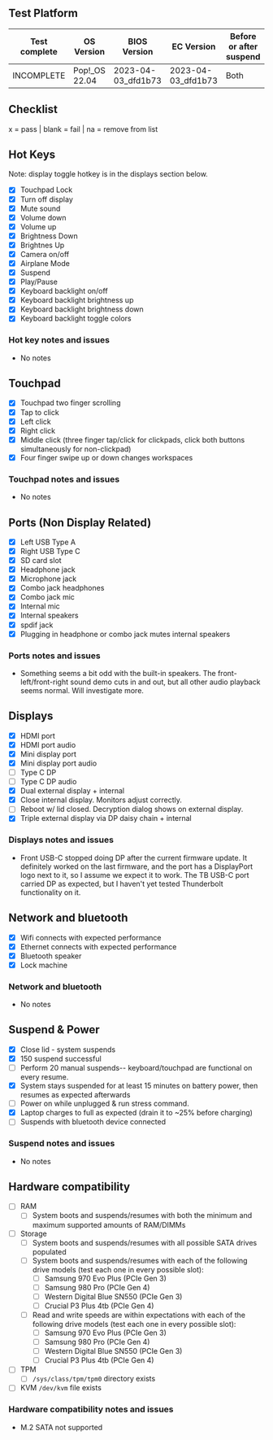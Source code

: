 ## Test Platform

| Test complete | OS Version     | BIOS Version        | EC Version          | Before or after suspend |
|---------------|----------------|---------------------|---------------------|-------------------------|
| INCOMPLETE    | Pop!\_OS 22.04 | 2023-04-03\_dfd1b73 | 2023-04-03\_dfd1b73 | Both                    |

## Checklist
x = pass | blank = fail | na = remove from list

## Hot Keys

Note: display toggle hotkey is in the displays section below.

- [x] Touchpad Lock
- [x] Turn off display
- [x] Mute sound
- [x] Volume down
- [x] Volume up
- [x] Brightness Down
- [x] Brightnes Up
- [x] Camera on/off
- [x] Airplane Mode
- [x] Suspend
- [x] Play/Pause
- [x] Keyboard backlight on/off
- [x] Keyboard backlight brightness up
- [x] Keyboard backlight brightness down
- [x] Keyboard backlight toggle colors

### Hot key notes and issues

- No notes

## Touchpad

- [x] Touchpad two finger scrolling
- [x] Tap to click
- [x] Left click
- [x] Right click
- [x] Middle click (three finger tap/click for clickpads, click both buttons simultaneously for non-clickpad)
- [x] Four finger swipe up or down changes workspaces

### Touchpad notes and issues

- No notes

## Ports (Non Display Related)

- [x] Left USB Type A
- [x] Right USB Type C
- [x] SD card slot
- [x] Headphone jack
- [x] Microphone jack
- [x] Combo jack headphones
- [x] Combo jack mic
- [x] Internal mic
- [x] Internal speakers
- [x] spdif jack
- [x] Plugging in headphone or combo jack mutes internal speakers

### Ports notes and issues

- Something seems a bit odd with the built-in speakers. The front-left/front-right sound demo cuts in and out, but all other audio playback seems normal. Will investigate more.

## Displays

- [x] HDMI port
- [x] HDMI port audio
- [x] Mini display port
- [x] Mini display port audio
- [ ] Type C DP
- [ ] Type C DP audio
- [x] Dual external display + internal
- [x] Close internal display. Monitors adjust correctly.
- [ ] Reboot w/ lid closed. Decryption dialog shows on external display.
- [x] Triple external display via DP daisy chain + internal

### Displays notes and issues

- Front USB-C stopped doing DP after the current firmware update. It definitely worked on the last firmware, and the port has a DisplayPort logo next to it, so I assume we expect it to work. The TB USB-C port carried DP as expected, but I haven't yet tested Thunderbolt functionality on it.

## Network and bluetooth

- [x] Wifi connects with expected performance
- [x] Ethernet connects with expected performance
- [x] Bluetooth speaker
- [x] Lock machine

### Network and bluetooth

- No notes

## Suspend & Power

- [x] Close lid - system suspends
- [x] 150 suspend successful
- [ ] Perform 20 manual suspends-- keyboard/touchpad are functional on every resume.
- [x] System stays suspended for at least 15 minutes on battery power, then resumes as expected afterwards
- [ ] Power on while unplugged & run stress command.
- [x] Laptop charges to full as expected (drain it to ~25% before charging)
- [ ] Suspends with bluetooth device connected

### Suspend notes and issues

- No notes

## Hardware compatibility

- [ ] RAM
    - [ ] System boots and suspends/resumes with both the minimum and maximum supported amounts of RAM/DIMMs
- [ ] Storage
    - [ ] System boots and suspends/resumes with all possible SATA drives populated
    - [ ] System boots and suspends/resumes with each of the following drive models (test each one in every possible slot):
        - [ ] Samsung 970 Evo Plus (PCIe Gen 3)
        - [ ] Samsung 980 Pro (PCIe Gen 4)
        - [ ] Western Digital Blue SN550 (PCIe Gen 3)
        - [ ] Crucial P3 Plus 4tb (PCIe Gen 4)
    - [ ] Read and write speeds are within expectations with each of the following drive models (test each one in every possible slot):
        - [ ] Samsung 970 Evo Plus (PCIe Gen 3)
        - [ ] Samsung 980 Pro (PCIe Gen 4)
        - [ ] Western Digital Blue SN550 (PCIe Gen 3)
        - [ ] Crucial P3 Plus 4tb (PCIe Gen 4)
- [ ] TPM
    - [ ] `/sys/class/tpm/tpm0` directory exists
- [ ] KVM `/dev/kvm` file exists

### Hardware compatibility notes and issues

- M.2 SATA not supported
